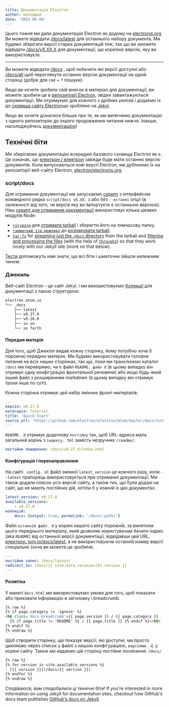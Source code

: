 ```yaml
---
title: Документація Electron
author: молодший
date: '2015-06-04'
---
```


Цього тижня ми дали документацію Electron як додому на [electronjs.org](https://electronjs.org). Ви можете відвідати [/docs/latest](https://electronjs.org/docs/latest) для останнього набору документа. Ми будемо зберігати версії старих документацій теж, так що ви зможете відвідати [/docs/vX.XX.X](https://electronjs.org/docs/v0.26.0) для документації, що корелює версію, яку ви використовуєте.

---

Ви можете відвідати [/docs](https://electronjs.org/docs) , щоб побачити які версії доступні або [/docs/all](https://electronjs.org/docs/all) щоб переглянути останню версію документації на одній сторінці (добре для `cmd` + `f` пошуки).

Якщо ви хочете зробити свій внесок в матеріал для документації, ви можете зробити це в [репозиторії Electron](https://github.com/electron/electron/tree/master/docs), звідки завантажуються документації. Ми отримуємо для кожного з дрібних релізів і додаємо їх до [сховища сайту Electron](http://github.com/electron/electronjs.org)що зроблено на [Jekyl](http://jekyllrb.com).

Якщо ви хочете дізнатися більше про те, як ми витягнемо документацію з одного репозиторію до іншого продовження читання нижче. Інакше, насолоджуйтесь [документацією](https://electronjs.org/latest)!

## Технічні біти

Ми зберігаємо документацію всередині базового сховища Electron як є. Це означає, що [електрон / електрон](http://github.com/electron/electron) завжди буде мати останню версію документів. Коли випускаються нові версії Electron, ми дублюємо їх на репозиторії веб-сайту Electron, [electron/electronjs.org](http://github.com/electron/electronjs.org).

### script/docs

Для отримання документації ми запускаємо [скрипт](https://github.com/electron/electronjs.org/blob/0205b5ab26c96a95121bc564c5824f92108677e0/script/docs) з інтерфейсом командного рядка `script/docs vX.XX.` з або без `--останні` опції (в залежності від того, чи версія яку ви імпортуєте є останньою версією). Наш [скрипт для отримання документації](https://github.com/electron/electronjs.org/blob/0205b5ab26c96a95121bc564c5824f92108677e0/lib/fetch-docs.js) використовує кілька цікавих модулів Node:

- [`готувати`](http://npmjs.com/nugget) для [отримати tarball](https://github.com/electron/electronjs.org/blob/0205b5ab26c96a95121bc564c5824f92108677e0/lib/fetch-docs.js#L40-L43) і зберегти його на тимчасову папку.
- [`гарматний zip-можливо`](http://npmsjs.com/gunzip-maybe) до [розпакувати tarball](https://github.com/electron/electronjs.org/blob/0205b5ab26c96a95121bc564c5824f92108677e0/lib/fetch-docs.js#L95).
- [`tar-fs`](http://npmjs.com/tar-fs) for [streaming just the `/docs` directory](https://github.com/electron/electronjs.org/blob/0205b5ab26c96a95121bc564c5824f92108677e0/lib/fetch-docs.js#L63-L65) from the tarball and [filtering and processing the files](https://github.com/electron/electronjs.org/blob/0205b5ab26c96a95121bc564c5824f92108677e0/lib/fetch-docs.js#L68-L78) (with the help of [`through2`](http://npmjs.com/through2)) so that they work nicely with our Jekyll site (more on that below).

[Тести](https://github.com/electron/electronjs.org/tree/gh-pages/spec) допоможуть нам знати, що всі біти і шматочки зійшли належним чином.

### Джекиль

Веб-сайт Electron - це сайт Jekyl, і ми використовуємо [Колекції](http://jekyllrb.com/docs/collections/) для документації з такою структурою:

```bash
electron.atom.io
└── _docs
    ├── latest
    ├── v0.27.0
    ├── v0.26.0
    ├── so on
    └── so forth
```

#### Передня матерія

Для того, щоб Джекілл видав кожну сторінку, йому потрібно хоча б порожню передню матерію. Ми будемо використовувати головне питання на всіх наших сторінках, так що, поки ми транслюємо каталог `/docs` ми перевіримо, чи є файл `README. файл d` (в цьому випадку він отримує одну конфігурацію фронтальної речовини) або якщо будь-який інший файл з розширенням markdown (в цьому випадку він отримує трохи інше по суті).

Кожна сторінка отримує цей набір змінних фронт-матеріалів:

```yaml
---
версія: v0.27.0
категорія: Tutorial
title: 'Quick Start'
source_url: 'https://github.com/electron/electron/blob/master/docs/tutorial/quick-start.md'
---
```

`README. d` отримує додаткову `постійну` так, щоб URL-адреса мала загальний корінь з `індексу. tml` замість незручних `/readme/`.

```yaml
постійне поширення: /docs/v0.27.0/index.html
```

#### Конфігурація і перенаправлення

На сайті `_config. ml` файл змінної `latest_version` це кожного разу, коли `--latest` прапорець використовується при отриманні документації. Ми також додали список усіх версій сайту, а також тих, що були додані на сайт, що не мають постійних дій, хотіли б у кожній із цих документах.

```yaml
latest_version: v0.27.0
available_versions:
    - v0.27.0
колекцій:
    docs: {output: true, permalink: '/docs/:path/'}
```

Файл `останній файл. d` у корені нашого сайту порожній, за винятком цього переднього матеріалу, який дозволяє користувачам бачити індекс (aka `README`) від останньої версії документації, відвідавши цей URL, [електрон. tom.io/docs/latest](https://electronjs.org/docs/latest), а не використовуючи останній номер версії спеціально (хоча ви можете це зробити).

```yaml
---
постійне запит: /docs/latest/
redirect_to: /docs/{{ site.data.releases[0].version }}
---
```

#### Розмітка

У макеті `docs.html` ми використовуємо умови для того, щоб показати або приховати інформацію в заголовку і breadcrumb.

```html
{% raw %}
{% if page.category != 'ignore' %}
<h6 class='docs-breadcrumb'>{{ page.version }} / {{ page.category }}
  {% if page.title != 'README' %} / {{ page.title }} {% endif %}</h6>
{% endif %}
{% endraw %}
```

Щоб створити сторінку, що показує версії, які доступні, ми просто цикляємо через список у файлі з нашою конфігурацією, `версіями. d`, у корені сайту. Також ми надаємо цій сторінці постійне посилання: `/docs/`

```html
{% raw %}
{% for version in site.available_versions %}
- [{{ version }}](/docs/{{ version }})
{% endfor %}
{% endraw %}
```

Сподіваюся, вам сподобалися ці технічні біти! If you're interested in more information on using Jekyll for documentation sites, checkout how GitHub's docs team publishes [GitHub's docs on Jekyll](https://github.com/blog/1939-how-github-uses-github-to-document-github).

